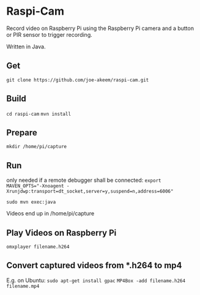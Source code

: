Raspi-Cam
=========

Record video on Raspberry Pi using the Raspberry Pi camera and a button or PIR sensor to trigger recording.

Written in Java.

Get
---
`git clone https://github.com/joe-akeem/raspi-cam.git`

Build
-----
`cd raspi-cam`
`mvn install`

Prepare
-------
`mkdir /home/pi/capture`

Run
---
only needed if a remote debugger shall be connected:
`export MAVEN_OPTS="-Xnoagent -Xrunjdwp:transport=dt_socket,server=y,suspend=n,address=6006"`

`sudo mvn exec:java`

Videos end up in /home/pi/capture

Play Videos on Raspberry Pi
---------------------------
`omxplayer filename.h264`

Convert captured videos from *.h264 to mp4
------------------------------------------
E.g. on Ubuntu:
`sudo apt-get install gpac`
`MP4Box -add filename.h264 filename.mp4`